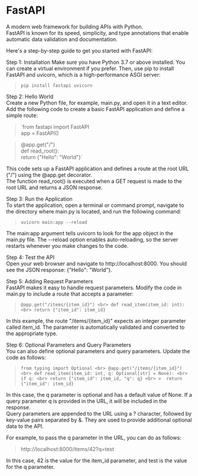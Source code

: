 # FastAPI
A modern web framework for building APIs with Python.<br>
FastAPI is known for its speed, simplicity, and type annotations that enable automatic data validation and documentation.<br>

Here's a step-by-step guide to get you started with FastAPI:

Step 1: Installation
Make sure you have Python 3.7 or above installed. You can create a virtual environment if you prefer. Then, use pip to install FastAPI and uvicorn, which is a high-performance ASGI server: <br>
> `pip install fastapi uvicorn`

Step 2: Hello World<br>
Create a new Python file, for example, main.py, and open it in a text editor. Add the following code to create a basic FastAPI application and define a simple route:

>`from fastapi import FastAPI<br>
 > app = FastAPI()

  > @app.get("/")<br>
  > def read_root():<br>
  >  <t> return {"Hello": "World"}`
    
This code sets up a FastAPI application and defines a route at the root URL ("/") using the @app.get decorator.<br> The function read_root() is executed when a GET request is made to the root URL and returns a JSON response.

Step 3: Run the Application<br>
To start the application, open a terminal or command prompt, navigate to the directory where main.py is located, and run the following command:

> `uvicorn main:app --reload`

The main:app argument tells uvicorn to look for the app object in the main.py file. The --reload option enables auto-reloading, so the server restarts whenever you make changes to the code.

Step 4: Test the API<br>
Open your web browser and navigate to http://localhost:8000. You should see the JSON response: {"Hello": "World"}.

Step 5: Adding Request Parameters<br>
FastAPI makes it easy to handle request parameters. Modify the code in main.py to include a route that accepts a parameter:

> `@app.get("/items/{item_id}") <br>
>  def read_item(item_id: int): <br>
>     return {"item_id": item_id}`

In this example, the route "/items/{item_id}" expects an integer parameter called item_id. The parameter is automatically validated and converted to the appropriate type.

Step 6: Optional Parameters and Query Parameters <br>
You can also define optional parameters and query parameters. Update the code as follows:

>`from typing import Optional <br>
>  @app.get("/items/{item_id}") <br>
 > def read_item(item_id: int, q: Optional[str] = None): <br>
  >    if q: <br>
   >       return {"item_id": item_id, "q": q} <br>
    >  return {"item_id": item_id}`
      
In this case, the q parameter is optional and has a default value of None. If a query parameter q is provided in the URL, it will be included in the response.<br>
Query parameters are appended to the URL using a ? character, followed by key-value pairs separated by &. They are used to provide additional optional data to the API.

For example, to pass the q parameter in the URL, you can do as follows:<br>
> http://localhost:8000/items/42?q=test 

In this case, 42 is the value for the item_id parameter, and test is the value for the q parameter.

